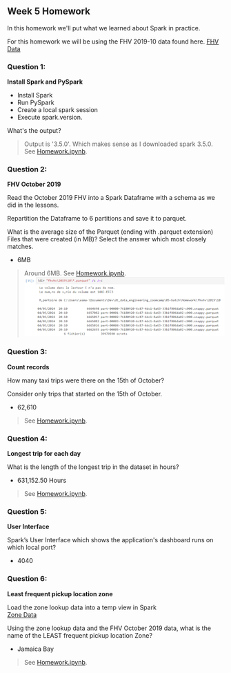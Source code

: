 ## Week 5 Homework 

In this homework we'll put what we learned about Spark in practice.

For this homework we will be using the FHV 2019-10 data found here. [FHV Data](https://github.com/DataTalksClub/nyc-tlc-data/releases/download/fhv/fhv_tripdata_2019-10.csv.gz)

### Question 1: 

**Install Spark and PySpark** 

- Install Spark
- Run PySpark
- Create a local spark session
- Execute spark.version.

What's the output?

> Output is '3.5.0'. Which makes sense as I downloaded spark 3.5.0. See [Homework.ipynb](./Homework.ipynb).

### Question 2: 

**FHV October 2019**

Read the October 2019 FHV into a Spark Dataframe with a schema as we did in the lessons.

Repartition the Dataframe to 6 partitions and save it to parquet.

What is the average size of the Parquet (ending with .parquet extension) Files that were created (in MB)? Select the answer which most closely matches.

- 6MB

> Around 6MB. See [Homework.ipynb](./Homework.ipynb).
![alt text](question2.png)

### Question 3: 

**Count records** 

How many taxi trips were there on the 15th of October?

Consider only trips that started on the 15th of October.

- 62,610

>  See [Homework.ipynb](./Homework.ipynb).

### Question 4: 

**Longest trip for each day** 

What is the length of the longest trip in the dataset in hours?

- 631,152.50 Hours

>  See [Homework.ipynb](./Homework.ipynb).

### Question 5: 

**User Interface**

Spark’s User Interface which shows the application's dashboard runs on which local port?

- 4040


### Question 6: 

**Least frequent pickup location zone**

Load the zone lookup data into a temp view in Spark</br>
[Zone Data](https://github.com/DataTalksClub/nyc-tlc-data/releases/download/misc/taxi_zone_lookup.csv)

Using the zone lookup data and the FHV October 2019 data, what is the name of the LEAST frequent pickup location Zone?</br>

- Jamaica Bay

>  See [Homework.ipynb](./Homework.ipynb).
